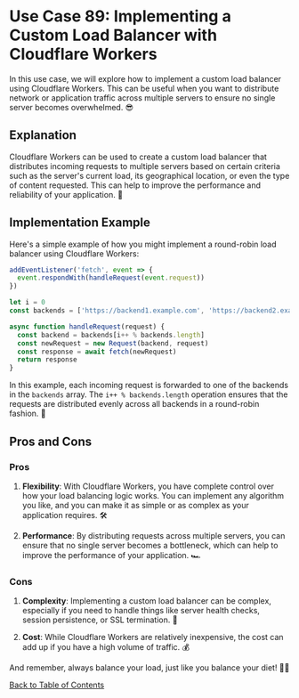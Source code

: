 # Use Case 89: Implementing a Custom Load Balancer with Cloudflare Workers

In this use case, we will explore how to implement a custom load balancer using Cloudflare Workers. This can be useful when you want to distribute network or application traffic across multiple servers to ensure no single server becomes overwhelmed. 😎

## Explanation

Cloudflare Workers can be used to create a custom load balancer that distributes incoming requests to multiple servers based on certain criteria such as the server's current load, its geographical location, or even the type of content requested. This can help to improve the performance and reliability of your application. 🚀

## Implementation Example

Here's a simple example of how you might implement a round-robin load balancer using Cloudflare Workers:

```javascript
addEventListener('fetch', event => {
  event.respondWith(handleRequest(event.request))
})

let i = 0
const backends = ['https://backend1.example.com', 'https://backend2.example.com']

async function handleRequest(request) {
  const backend = backends[i++ % backends.length]
  const newRequest = new Request(backend, request)
  const response = await fetch(newRequest)
  return response
}
```

In this example, each incoming request is forwarded to one of the backends in the `backends` array. The `i++ % backends.length` operation ensures that the requests are distributed evenly across all backends in a round-robin fashion. 🔄

## Pros and Cons

### Pros

1. **Flexibility**: With Cloudflare Workers, you have complete control over how your load balancing logic works. You can implement any algorithm you like, and you can make it as simple or as complex as your application requires. 🛠️

2. **Performance**: By distributing requests across multiple servers, you can ensure that no single server becomes a bottleneck, which can help to improve the performance of your application. 🏎️

### Cons

1. **Complexity**: Implementing a custom load balancer can be complex, especially if you need to handle things like server health checks, session persistence, or SSL termination. 🤔

2. **Cost**: While Cloudflare Workers are relatively inexpensive, the cost can add up if you have a high volume of traffic. 💰

And remember, always balance your load, just like you balance your diet! 🍎🍔

[Back to Table of Contents](../table_of_contents.md)